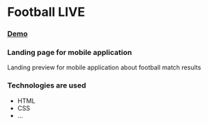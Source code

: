 # Football LIVE

### [Demo](https://ruchkovlad.github.io/sports-app-landing/src/index.html)

### Landing page for mobile application

Landing preview for mobile application about football match results 

### Technologies are used

- HTML
- CSS
- ...
